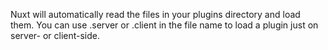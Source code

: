 Nuxt will automatically read the files in your plugins directory and load them. You can use .server or .client in the file name to load a plugin just on server- or client-side.